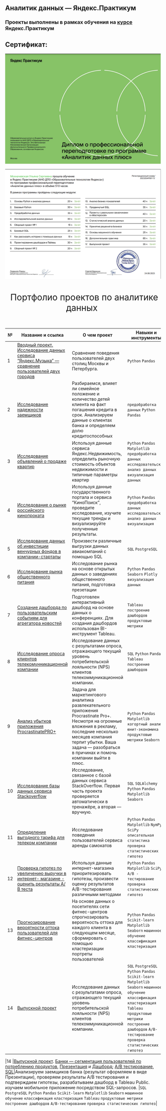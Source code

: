 ## Аналитик данных — Яндекс.Практикум   
 
### Проекты выполнены в рамках обучения на [курсе](https://praktikum.yandex.ru/data-analyst/) Яндекс.Практикум    

## Сертификат:
![Аналитик данных — сертификат](/certificate/1.png)

![](/certificate/2.png)



<h1 style="font-weight:normal" align="center">
  &nbsp;Портфолио проектов по аналитике данных&nbsp;
</h1>
<br>


| №| Название и ссылка | О чем проект                                                     | Навыки и инструменты           |  
|-----------|-------------------|------------------------------------------------------------------|-----------------------------------|
|1              |[Вводный проект. Исследование данных сервиса “Яндекс.Музыка” — сравнение пользователей двух городов](project1/)|Сравнение поведения пользователей двух столиц Москвы и Петербурга.|`Python` `Pandas`|
|2              |[Исследование надежности заемщиков](project2/)|Разбираемся, влияет ли семейное положение и количество детей клиента на факт погашения кредита в срок. Анализируем данные о клиентах банка и определяем долю кредитоспособных|`предобработка данных` `Python` `Pandas`|
|3              |[Исследование объявлений о продаже квартир](project3/)|Используя данные сервиса Яндекс.Недвижимость, определить рыночную стоимость объектов недвижимости и типичные параметры квартир|`Python` `Pandas` `Matplotlib` `предобработка данных` `исследовательский анализ данных` `визуализация данных`|
|4              |[Исследование о рынке российского кинопроката](project4/)|Используя данные государственного портала и сервиса “КиноПоиск”, проведите исследование, изучите текущие тренды и визуализируйте полученные результаты.| `Python` `Pandas` `предобработка данных` `исследовательский анализ данных` `визуализация`|
|5              |[Исследование данных об инвестиции венчурных фондов в компании-стартапы](project5/)|Произвести различные выгрузки данных авиакомпаний с помощью SQL|`SQL` `PostgreSQL`|
|6              |[Исследование рынка общественного питания](project6/)|Исследование рынка на основе открытых данных о заведениях общественного питания, подготовка презетации|`Python` `Pandas` `Seaborn` `Plotly` `визуализация данных`|
|7              |[Создание дашборда по пользовательским событиям для агрегатора новостей](project7/)|Подготовлен интерактивный дашборд на основе данных о конференциях. Для создания дашбордов использован BI-инструмент Tableau.|`Tableau` `построение дашбордов` `продуктовые метрики`|
|8              |[Исследование опроса клиентов телекомунникационной компании](project8/)|Исследование данных с результатами опроса, отражающего текущий уровень потребительской лояльности (NPS) клиентов телекоммуникационной компании.|`SQL` `Python` `Pandas` `Tableau` `построение дашбордов`|
|9              |[Анализ убытков приложения ProcrastinatePRO+](project9/)|Задача для маркетингового аналитика развлекательного приложения Procrastinate Pro+. Несмотря на огромные вложения в рекламу, последние несколько месяцев компания терпит убытки. Ваша задача — разобраться в причинах и помочь компании выйти в плюс.|`Python` `Pandas` `Matplotlib` `когортный анализ` `юнит-экономика` `продуктовые метрики` `Seaborn`|
|10              |[Исследование базы данных сервиса Stackoverflow](project10/)|Исследование, связанное с базой данных сервиса StackOverflow. Первая часть проекта проверяется автоматически в тренажёре, а вторая — вручную.| `SQL` `SQLAlchemy` `Python` `Pandas` `Matplotlib` `Seaborn`|
|11              |[Определение выгодного тарифа для телеком компании](project11/)|Исследование поведения пользователей сервиса аренды самокатов|`Python` `Pandas` `Matplotlib` `NymPy` `SciPy` `описательная статистика` `проверка статистических гипотез`|
|12              |[Проверка гипотез по увеличению выручки в интернет- магазине - оценить результаты А/В теста](project12/)|Используя данные интернет-магазина приоритезировать гипотезы, произвести оценку результатов A/B-тестирования различными методами|`Python` `Pandas` `Matplotlib` `SciPy` `А/В - тестирование` `проверка статистических гипотез`|
|13              |[Прогнозирование вероятности оттока пользователей для фитнес-центров](project13/)|На основе данных о посетителях сети фитнес-центров спрогнозировать вероятность оттока для каждого клиента в следующем месяце, сформировать с помощью кластеризации портреты пользователей| `Python` `Pandas`  `Scikit-learn` `Matplotlib` `Seaborn` `машинное обучение` `классификация` `кластеризация`|
|14              |[Выпускной проект](project14/)|Исследование данных с результатами опроса, отражающего текущий уровень потребительской лояльности (NPS) клиентов телекоммуникационной компании.|`SQL` `PostgreSQL` `Python` `Pandas` `Scikit-learn` `Matplotlib` `Seaborn` `машинное обучение` `классификация` `кластеризация` `Tableau` `продуктовые метрики` `построение дашбордов` `A/B-тестирование` `проверка статистических гипотез`




|14             |[Выпускной проект](graduation_project/). [Банки — cегментация пользователей по потреблению продуктов](https://github.com/ovalentinka/Data_analyst/blob/c2e103c7f7d92711fbd40179cdc8134f6d8eccca/graduation_project/yandex_ex1_bank_karpova_new.ipynb), [Презентация](https://github.com/ovalentinka/Data_analyst/blob/3bf2397fe88cd31b36c5b31d4de416e04f80fd63/graduation_project/yandex_ex1_bank_prez_ovkarpova.pdf) и [Дашборд](https://public.tableau.com/app/profile/oxana3540/viz/product_activity/Dashboard1); [А/B тестирование](https://github.com/ovalentinka/Data_analyst/blob/c2e103c7f7d92711fbd40179cdc8134f6d8eccca/graduation_project/yandex_ex2_ab_karpova_new.ipynb), [SQL](https://github.com/ovalentinka/Data_analyst/blob/3e4272acf1b22cbf9e49706375ad128ead6b89b8/graduation_project/yandex_ex3_SQL_karpova_new.ipynb)|Анализируем заемщиков банка (результат оформляем в виде Презентации), проверяем результаты А/B тестирования и подтверждаем гипотезы, разрабатываем дашборд в Tableau Public. изучаем мобильное приложение посредством SQL-запросов. |`SQL` `PostgreSQL` `Python` `Pandas` `Scikit-learn` `Matplotlib` `Seaborn` `машинное обучение` `классификация` `кластеризация` `Tableau` `продуктовые метрики` `построение дашбордов` `A/B-тестирование` `проверка статистических гипотез`|
